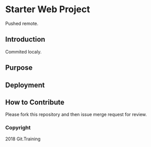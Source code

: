 # Starter Web Project

Pushed remote.

## Introduction

Commited localy.

## Purpose

## Deployment

## How to Contribute

Please fork this repository and then issue merge request for review.

### Copyright

2018 Git.Training